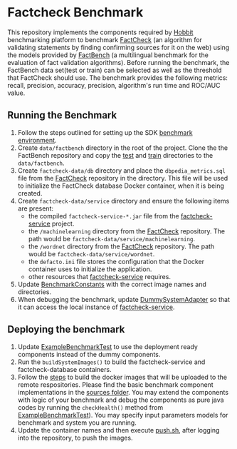 # Factcheck Benchmark

This repository implements the components required by [Hobbit](https://github.com/hobbit-project) benchmarking platform to benchmark [FactCheck](https://github.com/dice-group/FactCheck) (an algorithm for validating statements by finding confirming sources for it on the web) using the models provided by [FactBench](https://github.com/SmartDataAnalytics/FactBench) (a multilingual benchmark for the evaluation of fact validation algorithms). Before running the benchmark, the FactBench data set(test or train) can be selected as well as the threshold that FactCheck should use. The benchmark provides the following metrics: recall, precision, accuracy, precision, algorithm's run time and ROC/AUC value.

## Running the Benchmark 
1) Follow the steps outlined for setting up the SDK [benchmark environment](https://github.com/hobbit-project/java-sdk-example#before-you-start).
2) Create `data/factbench` directory in the root of the project. Clone the the FactBench repository and copy the [test](https://github.com/SmartDataAnalytics/FactBench/tree/master/test) and [train](https://github.com/SmartDataAnalytics/FactBench/tree/master/train) directories to the `data/factbench`. 
3) Create `factcheck-data/db` directory and place the `dbpedia_metrics.sql` file from the [FactCheck](https://github.com/dice-group/FactCheck) repository in the directory. This file will be used to initialize the FactCheck database Docker container, when it is being created.
4) Create `factcheck-data/service` directory and ensure the following items are present:
   - the compiled `factcheck-service-*.jar` file from the [factcheck-service](https://github.com/dice-group/FactCheck/tree/master/factcheck-service) project.
   - the `/machinelearning` directory from the [FactCheck](https://github.com/dice-group/FactCheck) repository. The path would be `factcheck-data/service/machinelearning`. 
   - the `/wordnet` directory from the [FactCheck](https://github.com/dice-group/FactCheck) repository. The path would be `factcheck-data/service/wordnet`.
   - the `defacto.ini` file stores the configuration that the Docker container uses to initialize the application.
   - other resources that [factcheck-service](https://github.com/dice-group/FactCheck/tree/master/factcheck-service)  requires.
5) Update [BenchmarkConstants](https://github.com/oshando/Fact-Checking-Benchmark/blob/master/src/main/java/org/dice/factcheckbenchmark/BenchmarkConstants.java) with the correct image names and directories.
6) When debugging the benchmark, update [DummySystemAdapter](https://github.com/oshando/Fact-Checking-Benchmark/blob/master/src/test/java/org/dice/factcheckbenchmark/component/DummySystemAdapter.java) so that it can access the local instance of [factcheck-service](https://github.com/dice-group/FactCheck/tree/master/factcheck-service).

## Deploying the benchmark
1) Update [ExampleBenchmarkTest]() to use the deployment ready components instead of the dummy components. 
2) Run the `buildSystemImages()` to build the factcheck-service and factcheck-database containers.
2) Follow the [steps](https://github.com/hobbit-project/java-sdk-example#how-to-create-a-benchmark) to build the docker images that will be uploaded to the remote respositories. Please find the basic benchmark component implementations in the [sources folder](https://github.com/hobbit-project/java-sdk-example/tree/master/src/main/java/org/hobbit/sdk/examples/examplebenchmark/benchmark). You may extend the components with logic of your benchmark and debug the components as pure java codes by running the `checkHealth()` method from [ExampleBenchmarkTest](https://github.com/hobbit-project/java-sdk-example/blob/master/src/test/java/org/hobbit/sdk/examples/ExampleBenchmarkTest.java)). You may specify input parameters models for benchmark and system you are running.
3) Update the container names and then execute [push.sh](https://github.com/oshando/Fact-Checking-Benchmark/blob/master/push.sh), after logging into the repository, to push the images.
